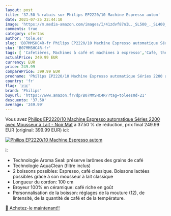 ```yaml
---
layout: post
title: '37.50 % rabais sur Philips EP2220/10 Machine Espresso autom'
date: 2021-07-25 22:44:10
image: 'https://m.media-amazon.com/images/I/41zdvf87nIL._SL500_._SL400_.jpg'
comments: true
category: ofertas
author: 'tole.es'
slug: 'B07MMSHC4R-fr Philips EP2220/10 Machine Espresso automatique Séries 2200...'
sku: 'B07MMSHC4R-fr'
tags: [ 'Cafetières, Machines à café et machines à expresso','Café, thé et expresso','Cuisine et Maison','Machines à café automatiques','philips', ]
actualPrice: 249.99 EUR
currency: EUR
price: 249.99
comparePrice: 399.99 EUR
prodname: 'Philips EP2220/10 Machine Espresso automatique Séries 2200 avec Mousseur à Lait - Noir Mat'
country: 'fr'
flag: '🇫🇷'
brand: 'Philips'
buyurl: 'https://www.amazon.fr/dp/B07MMSHC4R/?tag=tolees0d-21'
descuento: '37.50'
average: '249.99'
---
```


Vous avez [Philips EP2220/10 Machine Espresso automatique Séries 2200 avec Mousseur à Lait - Noir Mat](https://www.amazon.fr/dp/B07MMSHC4R/?tag=tolees0d-21)  à  37.50 % de réduction, prix final  249.99 EUR (original: 399.99 EUR) ici:

[![Philips EP2220/10 Machine Espresso autom](https://m.media-amazon.com/images/I/41zdvf87nIL._SL500_._SL400_.jpg)](https://www.amazon.fr/dp/B07MMSHC4R/?tag=tolees0d-21)

ℹ️:

- Technologie Aroma Seal: préserve larômes des grains de café
- Technologie AquaClean (filtre inclus)
- 2 boissons possibles: Espresso, café classique. Boissons lactées possibles grâce à son mousseur à lait classique
- Longueur du cordon: 100 cm
- Broyeur 100% en céramique: café riche en goût
- Personnalisation de la boisson: réglages de la mouture (12), de lintensité, de la quantité de café et de la température.

[🛒 Achetez-le maintenant!!](https://www.amazon.fr/dp/B07MMSHC4R/?tag=tolees0d-21)
